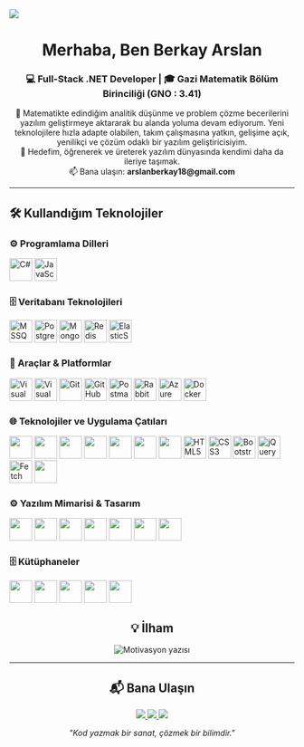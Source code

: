 <!-- Banner -->
<img src="https://capsule-render.vercel.app/api?type=waving&color=0:0A7C86,100:512BD4&height=140&section=header&text=Berkay%20Arslan&fontColor=ffffff&fontSize=42&fontAlignY=32" />

<h1 align="center">Merhaba, Ben Berkay Arslan</h1>
<h3 align="center">💻 Full-Stack .NET Developer | 🎓 Gazi Matematik Bölüm Birinciliği (GNO : 3.41)  </h3>

<p align="center">
📐 Matematikte edindiğim analitik düşünme ve problem çözme becerilerini yazılım geliştirmeye aktararak bu
 alanda yoluma devam ediyorum. Yeni teknolojilere hızla adapte olabilen, takım çalışmasına yatkın, gelişime
 açık, yenilikçi ve çözüm odaklı bir yazılım geliştiricisiyim.  <br>
  🎯 Hedefim, öğrenerek ve üreterek yazılım dünyasında kendimi daha da ileriye taşımak. <br>
📫 Bana ulaşın: <b>arslanberkay18@gmail.com</b>
</p>

---

<h2 align="left">🛠️ Kullandığım Teknolojiler</h2>

<!-- Backend -->
<h3>⚙️ Programlama Dilleri</h3>
<p>
  <img src="https://skillicons.dev/icons?i=cs" height="40" alt="C#"/>
  <img src="https://skillicons.dev/icons?i=javascript" height="40" alt="JavaScript"/>
</p>


<!-- Database -->
<h3>🗄️ Veritabanı Teknolojileri </h3>
<p>
  <img src="https://skillicons.dev/icons?i=mssql" height="40" alt="MSSQL"/>
  <img src="https://skillicons.dev/icons?i=postgres" height="40" alt="PostgreSQL"/>
  <img src="https://skillicons.dev/icons?i=mongodb" height="40" alt="MongoDB"/>
  <img src="https://skillicons.dev/icons?i=redis" height="40" alt="Redis"/>
  <img src="https://skillicons.dev/icons?i=elasticsearch" height="40" alt="ElasticSearch"/>
</p>

<!-- Tools -->
<h3>🔧 Araçlar & Platformlar </h3>
<p>
  <img src="https://skillicons.dev/icons?i=visualstudio" height="40" alt="Visual Studio"/>
  <img src="https://skillicons.dev/icons?i=vscode" height="40" alt="Visual Studio Code"/>
  <img src="https://skillicons.dev/icons?i=git" height="40" alt="Git"/>
  <img src="https://skillicons.dev/icons?i=github" height="40" alt="GitHub"/>
  <img src="https://skillicons.dev/icons?i=postman" height="40" alt="Postman"/>
  <img src="https://skillicons.dev/icons?i=rabbitmq" height="40" alt="RabbitMQ"/>
  <img src="https://skillicons.dev/icons?i=azure" height="40" alt="Azure DevOps"/>
  <img src="https://skillicons.dev/icons?i=docker" height="40" alt="Docker"/>
</p>

 <h3>🌐 Teknolojiler ve Uygulama Çatıları   </h3>
<p>
  <img src="https://img.shields.io/badge/.NET Core-lightgrey?style=for-the-badge" height="40"/>
  <img src="https://img.shields.io/badge/ASP.NET Core MVC-blueviolet?style=for-the-badge" height="40"/>
  <img src="https://img.shields.io/badge/ASP.NET Core Web API-green?style=for-the-badge" height="40"/>
  <img src="https://img.shields.io/badge/ASP.NET Core Minimal API-green?style=for-the-badge" height="40"/>
  <img src="https://img.shields.io/badge/Entity Framework Core-orange?style=for-the-badge" height="40"/>
  <img src="https://img.shields.io/badge/LINQ-yellowgreen?style=for-the-badge" height="40"/>
  <img src="https://img.shields.io/badge/.NET Framework-lightgrey?style=for-the-badge" height="40"/>
  <img src="https://skillicons.dev/icons?i=html" height="40" alt="HTML5"/>
  <img src="https://skillicons.dev/icons?i=css" height="40" alt="CSS3"/>
  <img src="https://skillicons.dev/icons?i=bootstrap" height="40" alt="Bootstrap 5"/>
  <img src="https://skillicons.dev/icons?i=jquery" height="40" alt="jQuery"/>
  <img src="https://skillicons.dev/icons?i=fetch" height="40" alt="Fetch API"/>
  <img src="https://img.shields.io/badge/AJAX-yellowgreen?style=for-the-badge" height="40"/>
</p>

<h3>⚙️ Yazılım Mimarisi & Tasarım  </h3>
<p>
  <img src="https://img.shields.io/badge/OOP-SOLID-blue?style=for-the-badge&logo=dotnet" height="40"/>
  <img src="https://img.shields.io/badge/Design%20Patterns-Repository%2C%20Unit%20Of%20Work%2C%20Mediator-green?style=for-the-badge&logo=dotnet" height="40"/>
  <img src="https://img.shields.io/badge/Katmanlı%20Mimari-Architecture-purple?style=for-the-badge" height="40"/>
  <img src="https://img.shields.io/badge/JWT%20%26%20Cookie-Authentication-orange?style=for-the-badge" height="40"/>
  <img src="https://img.shields.io/badge/Role Based Authorization-red?style=for-the-badge" height="40"/>
  <img src="https://img.shields.io/badge/RESTful API-yellow?style=for-the-badge" height="40"/>
  <img src="https://img.shields.io/badge/Agile Scrum-red?style=for-the-badge" height="40"/>
</p>

<h3> 🗄️ Kütüphaneler   </h3>
<p>
  <img src="https://img.shields.io/badge/IMemoryCache-lightgrey?style=for-the-badge" height="40"/>
  <img src="https://img.shields.io/badge/Serilog-blueviolet?style=for-the-badge" height="40"/>
  <img src="https://img.shields.io/badge/NLog-green?style=for-the-badge" height="40"/>
  <img src="https://img.shields.io/badge/FluentValidation-orange?style=for-the-badge" height="40"/>
  <img src="https://img.shields.io/badge/AutoMapper-yellowgreen?style=for-the-badge" height="40"/>
</p>


<h2 align="center">💡 İlham</h2>
<div align="center">
  <img src="https://readme-typing-svg.herokuapp.com?font=Fira+Code&weight=600&size=20&pause=2000&color=0A7C86&center=true&vCenter=true&width=700&lines=Matematikten+Yazılıma+Bir+Yolculuk;Her+bug+%3D+yeni+bir+öğrenme+fırsatı;Sürekli+öğren,+sürekli+geliş" alt="Motivasyon yazısı" />
</div>

---

<h2 align="center">📬 Bana Ulaşın</h2>
<p align="center">
  <a href="mailto:arslanberkay18@gmail.com">
    <img src="https://img.shields.io/badge/-Email-D14836?style=for-the-badge&logo=gmail&logoColor=white" />
  </a>
  <a href="www.linkedin.com/in/berkayarslan06">
    <img src="https://img.shields.io/badge/-LinkedIn-0077B5?style=for-the-badge&logo=linkedin&logoColor=white" />
  </a>
  <a href="https://github.com/arslanberkay">
    <img src="https://img.shields.io/badge/-GitHub-181717?style=for-the-badge&logo=github&logoColor=white" />
  </a>
</p>

<div align="center">
  <em>"Kod yazmak bir sanat, çözmek bir bilimdir."</em>
</div>

